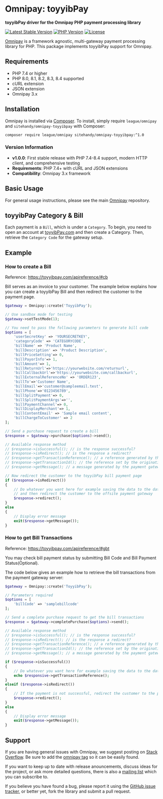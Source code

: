 # Omnipay: toyyibPay

**toyyibPay driver for the Omnipay PHP payment processing library**

[![Latest Stable Version](https://img.shields.io/badge/version-1.0.0-blue.svg)](https://github.com/sitehandy/omnipay-toyyibpay/releases/tag/v1.0.0)
[![PHP Version](https://img.shields.io/badge/php-7.4%2B-blue.svg)](https://php.net)
[![License](https://img.shields.io/badge/license-MIT-green.svg)](LICENSE)

[Omnipay](https://github.com/thephpleague/omnipay) is a framework agnostic, multi-gateway payment
processing library for PHP. This package implements toyyibPay support for Omnipay.

## Requirements

- PHP 7.4 or higher
- PHP 8.0, 8.1, 8.2, 8.3, 8.4 supported
- cURL extension
- JSON extension
- Omnipay 3.x

## Installation

Omnipay is installed via [Composer](http://getcomposer.org/). To install, simply require `league/omnipay` and `sitehandy/omnipay-toyyibpay` with Composer:

```bash
composer require league/omnipay sitehandy/omnipay-toyyibpay:^1.0
```

### Version Information

- **v1.0.0**: First stable release with PHP 7.4-8.4 support, modern HTTP client, and comprehensive testing
- **Requirements**: PHP 7.4+ with cURL and JSON extensions
- **Compatibility**: Omnipay 3.x framework

## Basic Usage

For general usage instructions, please see the main [Omnipay](https://github.com/thephpleague/omnipay)
repository.

## toyyibPay Category & Bill

Each payment is a `Bill`, which is under a `Category`. To begin, you need to open an account at [toyyibPay.com](https://toyyibpay.com/e/2238297686400) and then create a Category. Then, retrieve the `Category Code` for the gateway setup.

## Example

### How to create a Bill

Reference: https://toyyibpay.com/apireference/#cb

Bill serves as an invoice to your customer. The example below explains how you can create a toyyibPay Bill and then redirect the customer to the payment page.

```php
$gateway = Omnipay::create('ToyyibPay');

// Use sandbox mode for testing
$gateway->setTestMode(1); 

// You need to pass the following parameters to generate bill code
$options = [
    'userSecretKey' => 'YOURSECRETKEY',
    'categoryCode' => 'CATEGORYCODE',
    'billName' => 'Product Name',
    'billDescription' => 'Product Description',
    'billPriceSetting'=> 0,
    'billPayorInfo'=> 1,
    'billAmount'=> 1,
    'billReturnUrl'=>'https://yourwebsite.com/returnurl',
    'billCallbackUrl'=>'https://yourwebsite.com/callbackurl',
    'billExternalReferenceNo' => 'ORDER123',
    'billTo'=>'Customer Name',
    'billEmail'=>'customer@sampleemail.test',
    'billPhone'=>'0123456789',
    'billSplitPayment'=> 0,
    'billSplitPaymentArgs'=>'',
    'billPaymentChannel'=> 0,
    'billDisplayMerchant'=> 1,
    'billContentEmail' => 'Sample email content',
    'billChargeToCustomer' => 2
];

// Send a purchase request to create a bill
$response = $gateway->purchase($options)->send();

// Available response method
// $response->isSuccessful(); // is the response successful?
// $response->isRedirect(); // is the response a redirect?
// $response->getTransactionReference(); // a reference generated by the payment gateway
// $response->getTransactionId(); // the reference set by the originating website if available.
// $response->getMessage(); // a message generated by the payment gateway

// Now redirect the customer to the toyyibPay bill payment page
if ($response->isRedirect())
{
    // Do whatever you want here for example saving the data to the database etc
    // and then redirect the customer to the offsite payment gateway
    $response->redirect();
}
else
{
    // Display error message
    exit($response->getMessage());
}
```

### How to get Bill Transactions

Reference: https://toyyibpay.com/apireference/#gbt

You may check bill payment status by submitting Bill Code and Bill Payment Status(Optional).

The code below gives an example how to retrieve the bill transactions from the payment gateway server:

```php
$gateway = Omnipay::create('ToyyibPay');

// Parameters required
$options = [
    'billCode' => 'samplebillcode'
];

// Send a complete purchase request to get the bill transactions
$response = $gateway->completePurchase($options)->send();

// Available response method
// $response->isSuccessful(); // is the response successful?
// $response->isRedirect(); // is the response a redirect?
// $response->getTransactionReference(); // a reference generated by the payment gateway
// $response->getTransactionId(); // the reference set by the originating website if available.
// $response->getMessage(); // a message generated by the payment gateway

if ($response->isSuccessful())
{
    // Do whatever you want here for example saving the data to the database etc
    echo $responsive->getTransactionReference();
}
elseif ($response->isRedirect())
{
    // If the payment is not successful, redirect the customer to the payment page for completion
    $response->redirect();
}
else
{
    // Display error message
    exit($response->getMessage());
}
```

## Support

If you are having general issues with Omnipay, we suggest posting on
[Stack Overflow](http://stackoverflow.com/). Be sure to add the
[omnipay tag](http://stackoverflow.com/questions/tagged/omnipay) so it can be easily found.

If you want to keep up to date with release anouncements, discuss ideas for the project,
or ask more detailed questions, there is also a [mailing list](https://groups.google.com/forum/#!forum/omnipay) which
you can subscribe to.

If you believe you have found a bug, please report it using the [GitHub issue tracker](https://github.com/sitehandy/omnipay-toyyibpay/issues),
or better yet, fork the library and submit a pull request.